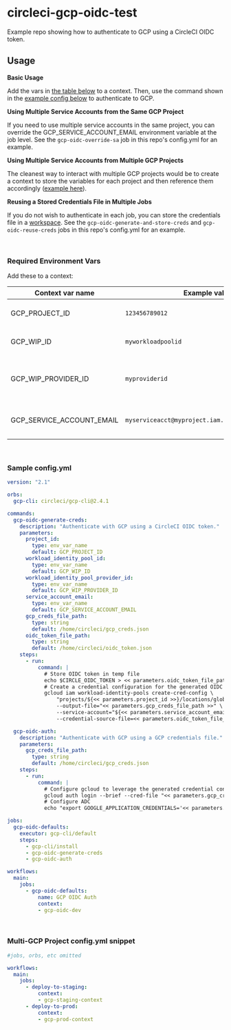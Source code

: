 # circleci-gcp-oidc-test
Example repo showing how to authenticate to GCP using a CircleCI OIDC token.


## Usage

**Basic Usage**

Add the vars in [the table below](#required-environment-vars) to a context.  Then, use the command shown in the [example config below](#sample-configyml) to authenticate to GCP.

**Using Multiple Service Accounts from the Same GCP Project**

If you need to use multiple service accounts in the same project, you can override the GCP_SERVICE_ACCOUNT_EMAIL environment variable at the job level. See the `gcp-oidc-override-sa` job in this repo's config.yml for an example.

**Using Multiple Service Accounts from Multiple GCP Projects**

The cleanest way to interact with multiple GCP projects would be to create a context to store the variables for each project and then reference them accordingly ([example here](#multi-gcp-project-configyml-snippet)).

**Reusing a Stored Credentials File in Multiple Jobs**

If you do not wish to authenticate in each job, you can store the credentials file in a [workspace](https://circleci.com/docs/2.0/workspaces/). See the `gcp-oidc-generate-and-store-creds` and `gcp-oidc-reuse-creds` jobs in this repo's config.yml for an example.  

&nbsp;&nbsp;


### Required Environment Vars

Add these to a context:

| Context var name | Example value | Notes |
|---|---|---|
|GCP_PROJECT_ID| `123456789012`	| [GCP project number](https://cloud.google.com/resource-manager/docs/creating-managing-projects#before_you_begin)
|GCP_WIP_ID|	`myworkloadpoolid`	| [Workload identity pool ID](https://cloud.google.com/iam/docs/manage-workload-identity-pools-providers#pools)|
|GCP_WIP_PROVIDER_ID| `myproviderid` | [Workload identity pool provider name](https://cloud.google.com/iam/docs/manage-workload-identity-pools-providers#manage-providers)|
|GCP_SERVICE_ACCOUNT_EMAIL|	`myserviceacct@myproject.iam.gserviceaccount.com`	| [User-managed Service Accounts](https://cloud.google.com/iam/docs/service-accounts#user-managed)|

&nbsp;&nbsp;

### Sample config.yml

```yaml
version: "2.1"

orbs:
  gcp-cli: circleci/gcp-cli@2.4.1

commands:
  gcp-oidc-generate-creds:
    description: "Authenticate with GCP using a CircleCI OIDC token."
    parameters:
      project_id: 
        type: env_var_name
        default: GCP_PROJECT_ID
      workload_identity_pool_id: 
        type: env_var_name
        default: GCP_WIP_ID
      workload_identity_pool_provider_id: 
        type: env_var_name
        default: GCP_WIP_PROVIDER_ID
      service_account_email: 
        type: env_var_name
        default: GCP_SERVICE_ACCOUNT_EMAIL
      gcp_creds_file_path: 
        type: string
        default: /home/circleci/gcp_creds.json
      oidc_token_file_path: 
        type: string
        default: /home/circleci/oidc_token.json
    steps:
      - run:
          command: |
            # Store OIDC token in temp file
            echo $CIRCLE_OIDC_TOKEN > << parameters.oidc_token_file_path >>
            # Create a credential configuration for the generated OIDC ID Token
            gcloud iam workload-identity-pools create-cred-config \
                "projects/${<< parameters.project_id >>}/locations/global/workloadIdentityPools/${<< parameters.workload_identity_pool_id >>}/providers/${<< parameters.workload_identity_pool_provider_id >>}"\
                --output-file="<< parameters.gcp_creds_file_path >>" \
                --service-account="${<< parameters.service_account_email >>}" \
                --credential-source-file=<< parameters.oidc_token_file_path >>

  gcp-oidc-auth:
    description: "Authenticate with GCP using a GCP credentials file."
    parameters:
      gcp_creds_file_path: 
        type: string
        default: /home/circleci/gcp_creds.json
    steps:
      - run:
          command: |
            # Configure gcloud to leverage the generated credential configuration
            gcloud auth login --brief --cred-file "<< parameters.gcp_creds_file_path >>"
            # Configure ADC
            echo "export GOOGLE_APPLICATION_CREDENTIALS='<< parameters.gcp_creds_file_path >>'" | tee -a $BASH_ENV

jobs:
  gcp-oidc-defaults:
    executor: gcp-cli/default
    steps:
      - gcp-cli/install
      - gcp-oidc-generate-creds
      - gcp-oidc-auth

workflows:
  main:
    jobs: 
      - gcp-oidc-defaults:
          name: GCP OIDC Auth
          context: 
          - gcp-oidc-dev
```

&nbsp;&nbsp;

### Multi-GCP Project config.yml snippet

```yaml
#jobs, orbs, etc omitted

workflows:
  main:
    jobs: 
      - deploy-to-staging:
          context: 
          - gcp-staging-context
      - deploy-to-prod:
          context: 
          - gcp-prod-context
```